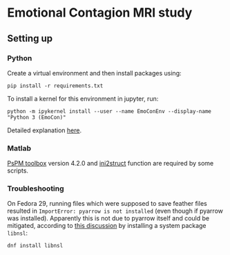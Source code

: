 Emotional Contagion MRI study
======

Setting up
------

### Python

Create a virtual environment and then install packages using:
```
pip install -r requirements.txt
```

To install a kernel for this environment in jupyter, run:
```
python -m ipykernel install --user --name EmoConEnv --display-name "Python 3 (EmoCon)"
```
Detailed explanation [here](https://ipython.readthedocs.io/en/stable/install/kernel_install.html#kernels-for-different-environments).

### Matlab

[PsPM toolbox](http://pspm.sourceforge.net/) version 4.2.0 and [ini2struct](https://www.mathworks.com/matlabcentral/fileexchange/17177-ini2struct) function are required by some scripts.

### Troubleshooting

On Fedora 29, running files which were supposed to save feather files resulted in `ImportError: pyarrow is not installed` (even though if pyarrow was installed). Apparently this is not due to pyarrow itself and could be mitigated, according to [this discussion](https://issues.apache.org/jira/browse/BEAM-8110) by installing a system package `libnsl`:
```
dnf install libnsl
```
